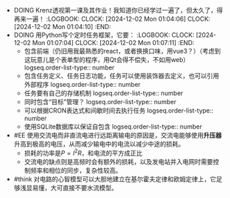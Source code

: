 - DOING Krenz透视第一课及其作业！我知道你已经学过一遍了，但太久了，得再来一遍！
  :LOGBOOK:
  CLOCK: [2024-12-02 Mon 01:04:06]
  CLOCK: [2024-12-02 Mon 01:04:10]
  :END:
- DOING 用Python写个定时任务框架，它要：
  :LOGBOOK:
  CLOCK: [2024-12-02 Mon 01:07:04]
  CLOCK: [2024-12-02 Mon 01:07:11]
  :END:
	- 包含前端（仍旧用我最熟悉的react，或者换换口味，用vue3？）（考虑到这玩意儿是个表单型的程序，用Qt会得不偿失，不如用web）
	  logseq.order-list-type:: number
	- 包含任务定义、任务日志功能，任务可以使用装饰器去定义，也可以引用外部程序
	  logseq.order-list-type:: number
	- 任务要有自己的存储机制
	  logseq.order-list-type:: number
	- 同时包含“目标”管理？
	  logseq.order-list-type:: number
	- 可以根据CRON表达式和间歇时间去执行任务
	  logseq.order-list-type:: number
	- 使用SQLite数据库以保证自包含
	  logseq.order-list-type:: number
- #EE 使用交流电而非直流电进行远距离输电的原因是，交流电能够使用**升压器**升高到极高的电压，从而减少输电中的电流以减少中途的损耗。
	- 损耗的功率是$P=I^2R$，和电流的平方成正比
	- 交流电的缺点则是高频时会有额外的损耗，以及发电站并入电网时需要控制频率和相位的同步，复杂性较高。
- #think 对电路的心智模型可以大胆地建立在基尔霍夫定律和欧姆定律上，它足够浅显易懂，大可直接不要水流模型。